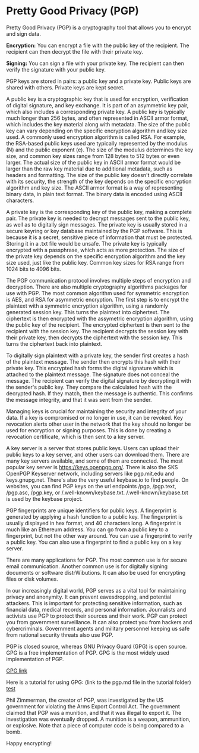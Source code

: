# Pretty Good Privacy (PGP)

Pretty Good Privacy (PGP) is a cryptography tool that allows you to encrypt and sign data.

**Encryption:** You can encrypt a file with the public key of the recipient. The recipient can then decrypt the file with their private key.

**Signing:** You can sign a file with your private key. The recipient can then verify the signature with your public key.

PGP keys are stored in pairs: a public key and a private key. Public keys are shared with others. Private keys are kept secret.

A public key is a cryptographic key that is used for encryption, verification of digital signature, and key exchange. It is part of an asymmetric key pair, which also includes a corresponding private key. A public key is typically much longer than 256 bytes, and often represented in ASCII armor format, which includes the key material along with metadata. The size of the public key can vary depending on the specific encryption algorithm and key size used. A commonly used encryption algorithm is called RSA. For example, the RSA-based public keys used are typically represented by the modulus (N) and the public exponent (e). The size of the modulus determines the key size, and common key sizes range from 128 bytes to 512 bytes or even larger. The actual size of the public key in ASCII armor format would be larger than the raw key material due to additional metadata, such as headers and formatting. The size of the public key doesn't directly correlate with its security, the strength of the key depends on the specific encryption algorithm and key size. The ASCII armor format is a way of representing binary data, in plain text format. The binary data is encoded using ASCII characters.

A private key is the corresponding key of the public key, making a complete pair. The private key is needed to decrypt messages sent to the public key, as well as to digitally sign messages. The private key is usually stored in a secure keyring or key database maintained by the PGP software. This is because it is a secret, sensitive piece of information that must be protected. Storing it in a .txt file would be unsafe. The private key is typically encrypted with a passphrase, which acts as more protection. The size of the private key depends on the specific encryption algorithm and the key size used, just like the public key. Common key sizes for RSA range from 1024 bits to 4096 bits.

The PGP communication protocol involves multiple steps of encryption and decryption. There are also multiple cryptography algorithms packages for use with PGP. The most common algorithm used for symmetric encryption is AES, and RSA for asymmetric encryption. The first step is to encrypt the plaintext with a symmetric encryption algorithm, using a randomly generated session key. This turns the plaintext into ciphertext. The ciphertext is then encrypted with the assymetric encryption algorithm, using the public key of the recipient. The encrypted ciphertext is then sent to the recipient with the session key. The recipient decrypts the session key with their private key, then decrypts the ciphertext with the session key. This turns the ciphertext back into plaintext.

To digitally sign plaintext with a private key, the sender first creates a hash of the plaintext message. The sender then encrypts this hash with their private key. This encrypted hash forms the digital signature which is attached to the plaintext message. The signature does not conceal the message. The recipient can verify the digital signature by decrypting it with the sender's public key. They compare the calculated hash with the decrypted hash. If they match, then the message is authentic. This confirms the message integrity, and that it was sent from the sender.

Managing keys is crucial for maintaining the security and integrity of your data. If a key is compromised or no longer in use, it can be revoked. Key revocation alerts other user in the network that the key should no longer be used for encryption or signing purposes. This is done by creating a revocation certificate, which is then sent to a key server.

A key server is a server that stores public keys. Users can upload their public keys to a key server, and other users can download them. There are many key servers available, and some of them are connected. The most popular key server is https://keys.openpgp.org/. There is also the SKS OpenPGP Keyserver network, including servers like pgp.mit.edu and keys.gnupg.net. There's also the very useful keybase.io to find people. On websites, you can find PGP keys on the url endpoints /pgp, /pgp.text, /pgp.asc, /pgp.key, or /.well-known/keybase.txt. /.well-known/keybase.txt is used by the keybase project.

PGP fingerprints are unique identifiers for public keys. A fingerprint is generated by applying a hash function to a public key. The fingerprint is usually displayed in hex format, and 40 characters long. A fingerprint is much like an Ethereum address. You can go from a public key to a fingerprint, but not the other way around. You can use a fingerprint to verify a public key. You can also use a fingerprint to find a public key on a key server.

There are many applications for PGP. The most common use is for secure email communication. Another common use is for digitally signing documents or software distrWibutions. It can also be used for encrypting files or disk volumes.

In our increasingly digital world, PGP serves as a vital tool for maintaining privacy and anonymity. It can prevent eavesdropping, and potential attackers. This is important for protecting sensitive information, such as financial data, medical records, and personal information. Jounralists and activists use PGP to protect their sources and their work. PGP can protect you from government surveillance. It can also protect you from hackers and cybercriminals. Government agents and military personnel keeping us safe from national security threats also use PGP.

PGP is closed source, whereas GNU Privacy Guard (GPG) is open source. GPG is a free implementation of PGP. GPG is the most widely used implementation of PGP.

[GPG link](https://gnupg.org/)

Here is a tutorial for using GPG: (link to the pgp.md file in the tutorial folder) [test](../Tutorials/pgp.md)

Phil Zimmerman, the creator of PGP, was investigated by the US government for violating the Arms Export Control Act. The government claimed that PGP was a munition, and that it was illegal to export it. The investigation was eventually dropped. A munition is a weapon, ammunition, or explosive. Note that a piece of computer code is being compared to a bomb.

Happy encrypting!
